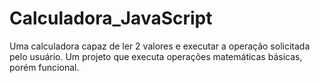 # Calculadora_JavaScript
Uma calculadora capaz de ler 2 valores e executar a operação solicitada pelo usuário.
Um projeto que executa operações matemáticas básicas, porém funcional.
